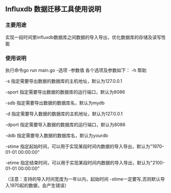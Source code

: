 ## Influxdb 数据迁移工具使用说明

### 主要用途

实现一段时间里influxdb数据库之间数据的导入导出，优化数据库的存储及读写性能

### 使用说明

执行命令go run main.go -选项 -参数值
各个选项及参数如下：
-h        帮助

-s        指定需要导出数据的数据库的主机地址，默认为127.0.0.1

-sport    指定需要导出数据的数据库的运行端口，默认为8086

-sdb      指定需要导出数据的数据库名，默认为mydb

-d        指定需要导入数据的数据库的主机地址，默认为127.0.0.1

-dport    指定需要导入数据的数据库的运行端口，默认为8086

-ddb      指定需要导入数据的数据库名，默认为yourdb

-stime    指定起始时间，可以用于实现某段时间内数据的导入导出，默认为"1970-01-01 00:00:00"

-etime    指定结束时间，可以用于实现某段时间内数据的导入导出，默认为"2100-01-01 00:00:00"

（注意：支持的导入时间宽度为一年以内，起始时间 -stime一定要写,否则默认导入1970起的数据，会产生错误）
